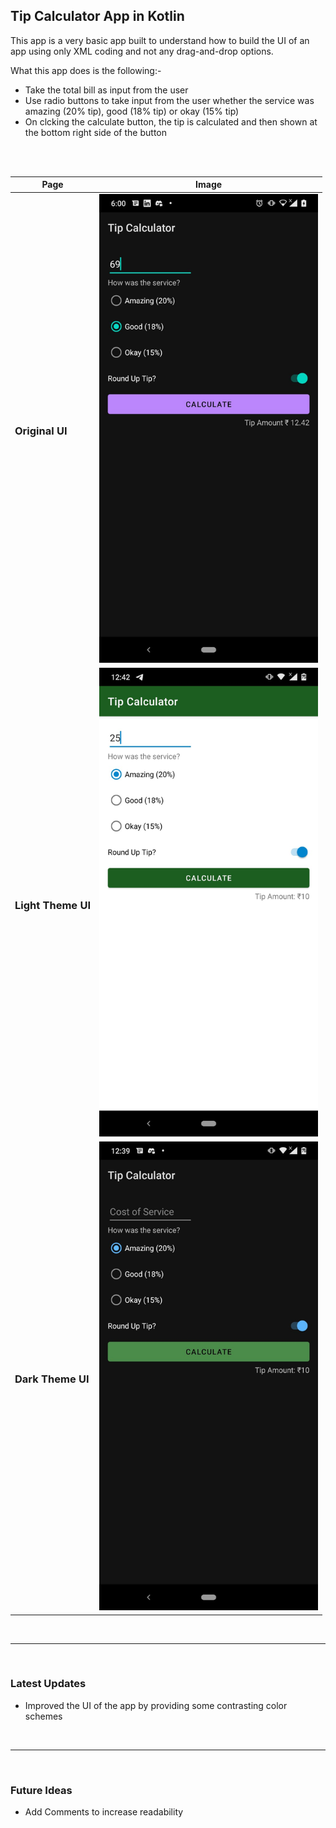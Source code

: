 ## Tip Calculator App in Kotlin

This app is a very basic app built to understand how to build the UI of an app using only XML coding and not any drag-and-drop options.

What this app does is the following:-

- Take the total bill as input from the user
- Use radio buttons to take input from the user whether the service was amazing (20% tip), good (18% tip) or okay (15% tip)
- On clcking the calculate button, the tip is calculated and then shown at the bottom right side of the button

<br>
<br>

| Page | Image |
| ---- | ----- |
| <h3>Original UI</h3> | <img src="./readme_assets/calculator_screen.jpeg" width="350" height="750"> |
| <h3>Light Theme UI</h3> | <img src="./readme_assets/light_theme_screen.jpeg" width="350" height="750"> |
| <h3>Dark Theme UI</h3> | <img src="./readme_assets/dark_theme_screen.jpeg" width="350" height="750"> |

<br>
<hr>
<br>

### Latest Updates

- Improved the UI of the app by providing some contrasting color schemes

<br>
<hr>
<br>

### Future Ideas

- Add Comments to increase readability
